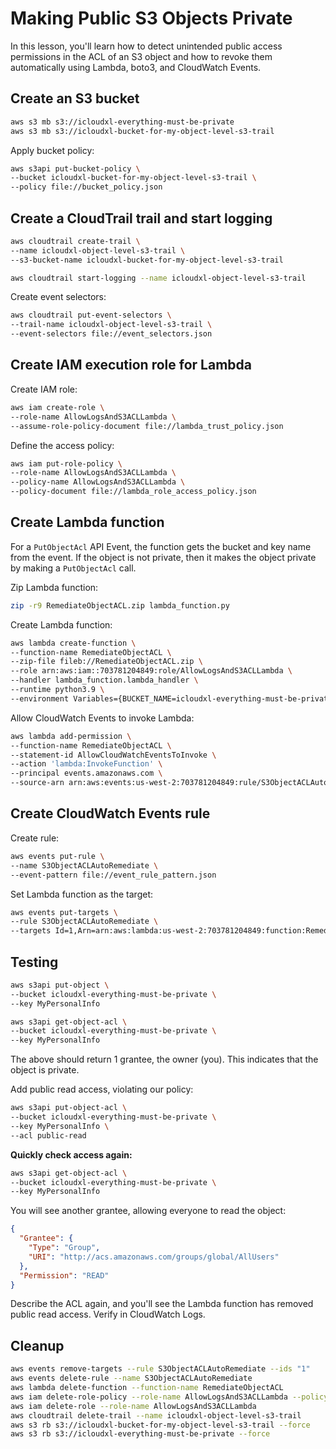 # Making Public S3 Objects Private

In this lesson, you'll learn how to detect unintended public access permissions in the ACL of an S3 object and how to revoke them automatically using Lambda, boto3, and CloudWatch Events.

## Create an S3 bucket

```sh
aws s3 mb s3://icloudxl-everything-must-be-private
aws s3 mb s3://icloudxl-bucket-for-my-object-level-s3-trail
```

Apply bucket policy:

```sh
aws s3api put-bucket-policy \
--bucket icloudxl-bucket-for-my-object-level-s3-trail \
--policy file://bucket_policy.json
```

## Create a CloudTrail trail and start logging

```sh
aws cloudtrail create-trail \
--name icloudxl-object-level-s3-trail \
--s3-bucket-name icloudxl-bucket-for-my-object-level-s3-trail

aws cloudtrail start-logging --name icloudxl-object-level-s3-trail
```

Create event selectors:

```sh
aws cloudtrail put-event-selectors \
--trail-name icloudxl-object-level-s3-trail \
--event-selectors file://event_selectors.json
```

## Create IAM execution role for Lambda

Create IAM role:

```sh
aws iam create-role \
--role-name AllowLogsAndS3ACLLambda \
--assume-role-policy-document file://lambda_trust_policy.json
```

Define the access policy:

```sh
aws iam put-role-policy \
--role-name AllowLogsAndS3ACLLambda \
--policy-name AllowLogsAndS3ACLLambda \
--policy-document file://lambda_role_access_policy.json
```

## Create Lambda function

For a `PutObjectAcl` API Event, the function gets the bucket and key name from the event. If the object is not private, then it makes the object private by making a `PutObjectAcl` call.

Zip Lambda function:

```sh
zip -r9 RemediateObjectACL.zip lambda_function.py
```

Create Lambda function:

```sh
aws lambda create-function \
--function-name RemediateObjectACL \
--zip-file fileb://RemediateObjectACL.zip \
--role arn:aws:iam::703781204849:role/AllowLogsAndS3ACLLambda \
--handler lambda_function.lambda_handler \
--runtime python3.9 \
--environment Variables={BUCKET_NAME=icloudxl-everything-must-be-private}
```

Allow CloudWatch Events to invoke Lambda:

```sh
aws lambda add-permission \
--function-name RemediateObjectACL \
--statement-id AllowCloudWatchEventsToInvoke \
--action 'lambda:InvokeFunction' \
--principal events.amazonaws.com \
--source-arn arn:aws:events:us-west-2:703781204849:rule/S3ObjectACLAutoRemediate
```

## Create CloudWatch Events rule

Create rule:

```sh
aws events put-rule \
--name S3ObjectACLAutoRemediate \
--event-pattern file://event_rule_pattern.json
```

Set Lambda function as the target:

```sh
aws events put-targets \
--rule S3ObjectACLAutoRemediate \
--targets Id=1,Arn=arn:aws:lambda:us-west-2:703781204849:function:RemediateObjectACL
```

## Testing

```sh
aws s3api put-object \
--bucket icloudxl-everything-must-be-private \
--key MyPersonalInfo

aws s3api get-object-acl \
--bucket icloudxl-everything-must-be-private \
--key MyPersonalInfo
```

The above should return 1 grantee, the owner (you). This indicates that the object is private.

Add public read access, violating our policy:

```sh
aws s3api put-object-acl \
--bucket icloudxl-everything-must-be-private \
--key MyPersonalInfo \
--acl public-read
```

**Quickly check access again:**

```sh
aws s3api get-object-acl \
--bucket icloudxl-everything-must-be-private \
--key MyPersonalInfo
```

You will see another grantee, allowing everyone to read the object:

```json
{
  "Grantee": {
    "Type": "Group",
    "URI": "http://acs.amazonaws.com/groups/global/AllUsers"
  },
  "Permission": "READ"
}
```

Describe the ACL again, and you'll see the Lambda function has removed public read access. Verify in CloudWatch Logs.

## Cleanup

```sh
aws events remove-targets --rule S3ObjectACLAutoRemediate --ids "1"
aws events delete-rule --name S3ObjectACLAutoRemediate
aws lambda delete-function --function-name RemediateObjectACL
aws iam delete-role-policy --role-name AllowLogsAndS3ACLLambda --policy-name AllowLogsAndS3ACLLambda
aws iam delete-role --role-name AllowLogsAndS3ACLLambda
aws cloudtrail delete-trail --name icloudxl-object-level-s3-trail
aws s3 rb s3://icloudxl-bucket-for-my-object-level-s3-trail --force
aws s3 rb s3://icloudxl-everything-must-be-private --force
```